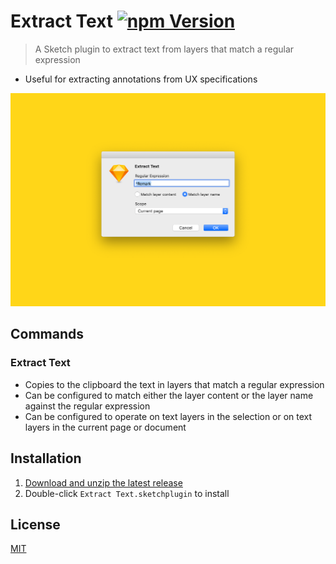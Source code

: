 # Extract Text [![npm Version](https://img.shields.io/npm/v/sketch-extract-text)](https://www.npmjs.com/package/sketch-extract-text)

> A Sketch plugin to extract text from layers that match a regular expression

- Useful for extracting annotations from UX specifications

![Dialog](media/dialog.png)

## Commands

### Extract Text

- Copies to the clipboard the text in layers that match a regular expression
- Can be configured to match either the layer content or the layer name against the regular expression
- Can be configured to operate on text layers in the selection or on text layers in the current page or document

## Installation

1. [Download and unzip the latest release](https://github.com/yuanqing/sketch-plugins/releases/download/sketch-extract-text-0.8.1/plugin.zip)
2. Double-click `Extract Text.sketchplugin` to install

## License

[MIT](LICENSE.md)
